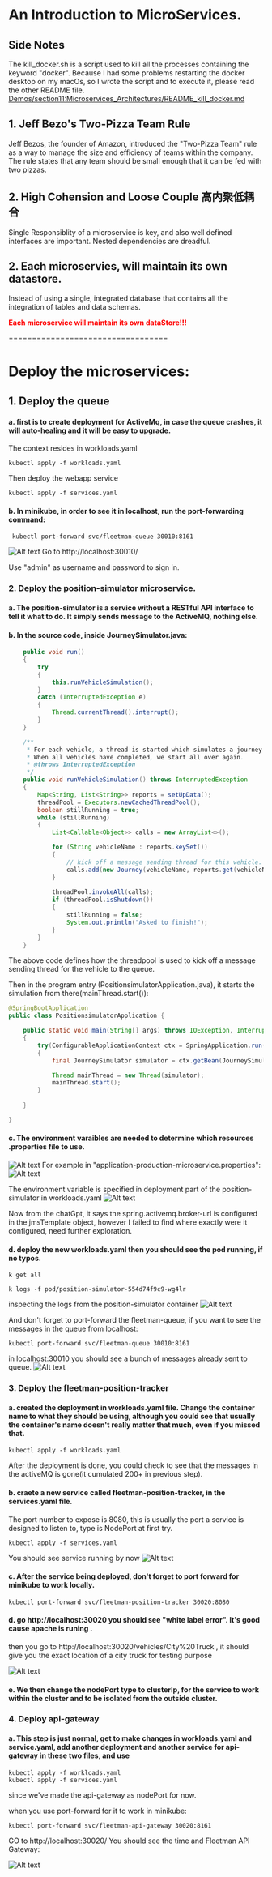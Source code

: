 
# An Introduction to MicroServices.

## Side Notes

The kill_docker.sh is a script used to kill all the processes containing the keyword "docker".
Because I had some problems restarting the docker desktop on my macOs, so I wrote the script and to execute it, please read the other README file.
[Demos/section11:Microservices_Architectures/README_kill_docker.md](README_kill_docker.md)


## 1. Jeff Bezo's Two-Pizza Team Rule

Jeff Bezos, the founder of Amazon, introduced the "Two-Pizza Team" rule as a way to manage the size and efficiency of teams within the company. The rule states that any team should be small enough that it can be fed with two pizzas.

## 2. High Cohension and Loose Couple 高内聚低耦合

Single Responsiblity of a microservice is key, and also well defined interfaces are important. Nested dependencies are dreadful.

## 2. Each microservies, will maintain its own datastore.

Instead of using a single, integrated database that contains all the integration of tables and data schemas.

<span style="color:red"> **Each microservice will maintain its own dataStore!!!** <span>

==================================

# Deploy the microservices:

## 1. Deploy the queue

 #### a. first is to create deployment for ActiveMq, in case the queue crashes, it will auto-healing and it will be easy to upgrade.

The context resides in workloads.yaml

```
kubectl apply -f workloads.yaml
```

Then deploy the webapp service
```
kubectl apply -f services.yaml
```

#### b. In minikube, in order to see it in localhost, run the port-forwarding command:

```
 kubectl port-forward svc/fleetman-queue 30010:8161 
```
![Alt text](image.png)
Go to http://localhost:30010/

Use "admin" as username and password to sign in.

### 2. Deploy the position-simulator microservice.

#### a. The position-simulator is a service without a RESTful API interface to tell it what to do. It simply sends message to the ActiveMQ, nothing else.


#### b. In the source code, inside JourneySimulator.java:


```java
	public void run() 
	{
		try 
		{
			this.runVehicleSimulation();
		} 
		catch (InterruptedException e) 
		{
			Thread.currentThread().interrupt();
		}
	}

	/**
	 * For each vehicle, a thread is started which simulates a journey for that vehicle. 
	 * When all vehicles have completed, we start all over again. 
	 * @throws InterruptedException 
	 */
	public void runVehicleSimulation() throws InterruptedException 
	{
		Map<String, List<String>> reports = setUpData();
		threadPool = Executors.newCachedThreadPool();		
		boolean stillRunning = true;
		while (stillRunning)
		{
			List<Callable<Object>> calls = new ArrayList<>();

			for (String vehicleName : reports.keySet())
			{
				// kick off a message sending thread for this vehicle.
				calls.add(new Journey(vehicleName, reports.get(vehicleName), template, queueName));
			}
			
			threadPool.invokeAll(calls);
			if (threadPool.isShutdown())
			{
				stillRunning = false;
				System.out.println("Asked to finish!");
			}
		}
	}
```

The above code defines how the threadpool is used to kick off a message sending thread for the vehicle to the queue.

Then in the program entry (PositionsimulatorApplication.java), it starts the simulation from there(mainThread.start()):
```java
@SpringBootApplication
public class PositionsimulatorApplication {

	public static void main(String[] args) throws IOException, InterruptedException 
	{
		try(ConfigurableApplicationContext ctx = SpringApplication.run(PositionsimulatorApplication.class))
		{
			final JourneySimulator simulator = ctx.getBean(JourneySimulator.class);

			Thread mainThread = new Thread(simulator);
			mainThread.start();
		}
		
	}

}
```

#### c. The environment varaibles are needed to determine which resources .properties file to use.
![Alt text](image-1.png)
For example in "application-production-microservice.properties":
![Alt text](image-2.png)

The environment variable is specified in deployment part of the position-simulator in workloads.yaml
![Alt text](image-3.png)

Now from the chatGpt, it says the spring.activemq.broker-url is configured in the jmsTemplate object, however I failed to find where exactly were it configured, need further exploration.

#### d. deploy the new workloads.yaml then you should see the pod running, if no typos.
```
k get all
```

```
k logs -f pod/position-simulator-554d74f9c9-wg4lr  
```

inspecting the logs from the position-simulator container
![Alt text](image-4.png)

And don't forget to port-forward the fleetman-queue, if you want to see the messages in the queue from localhost:

```
kubectl port-forward svc/fleetman-queue 30010:8161 
```
in localhost:30010 you should see a bunch of messages already sent to queue.
![Alt text](image-5.png)

### 3. Deploy the fleetman-position-tracker

#### a. created the deployment in workloads.yaml file. Change the container name to what they should be using, although you could see that usually the container's name doesn't really matter that much, even if you missed that.

```
kubectl apply -f workloads.yaml
```

After the deployment is done, you could check to see that the messages in the activeMQ is gone(it cumulated 200+ in previous step).

#### b. craete a new service called fleetman-position-tracker, in the services.yaml file.
The port number to expose is 8080, this is usually the port a service is designed to listen to, type is NodePort at first try.

```
kubectl apply -f services.yaml
```

You should see service running by now
![Alt text](image-6.png)

#### c. After the service being deployed, don't forget to port forward for minikube to work locally.

```
kubectl port-forward svc/fleetman-position-tracker 30020:8080
```


#### d. go http://localhost:30020 you should see "white label error". It's good cause apache is runing .

then you go to http://localhost:30020/vehicles/City%20Truck , it should give you the exact location of a city truck for testing purpose

![Alt text](image-7.png)

#### e. We then change the nodePort type to clusterIp, for the service to work within the cluster and to be isolated from the outside cluster.


### 4. Deploy api-gateway

#### a. This step is just normal, get to make changes in workloads.yaml and service.yaml, add another deployment and another service for api-gateway in these two files, and use 

```
kubectl apply -f workloads.yaml
kubectl apply -f services.yaml
```
since we've made the api-gateway as nodePort for now. 

when you use port-forward for it to work in minikube:

```
kubectl port-forward svc/fleetman-api-gateway 30020:8161
```

GO to http://localhost:30020/ 
You should see the time and Fleetman API Gateway:

![Alt text](image-8.png)